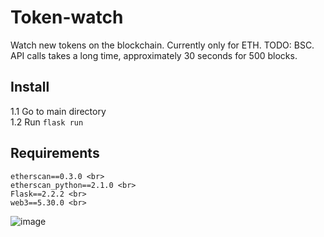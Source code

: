 # Token-watch
Watch new tokens on the blockchain. Currently only for ETH. TODO: BSC.
API calls takes a long time, approximately 30 seconds for 500 blocks.

## Install
1.1 Go to main directory<br>
1.2 Run ```flask run```

## Requirements
```
etherscan==0.3.0 <br>
etherscan_python==2.1.0 <br>
Flask==2.2.2 <br>
web3==5.30.0 <br>
```
![image](https://user-images.githubusercontent.com/38591793/236044228-0afb10f1-f7fa-498f-ab61-6a368aadcf7d.png)
